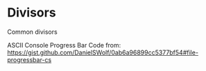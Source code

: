 # Divisors
Common divisors


ASCII Console Progress Bar Code from: https://gist.github.com/DanielSWolf/0ab6a96899cc5377bf54#file-progressbar-cs